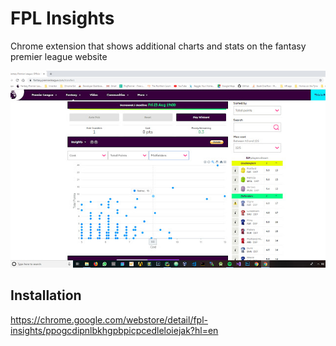 # FPL Insights

Chrome extension that shows additional charts and stats on the fantasy premier league website

![alt text](example.jpg "Title")

## Installation

https://chrome.google.com/webstore/detail/fpl-insights/ppogcdipnlbkhgpbpicpcedleloiejak?hl=en
